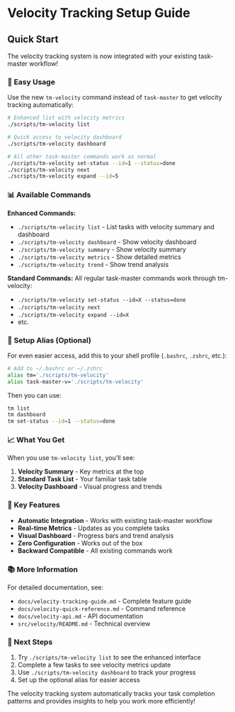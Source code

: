 # Velocity Tracking Setup Guide

## Quick Start

The velocity tracking system is now integrated with your existing task-master workflow!

### 🚀 Easy Usage

Use the new `tm-velocity` command instead of `task-master` to get velocity tracking automatically:

```bash
# Enhanced list with velocity metrics
./scripts/tm-velocity list

# Quick access to velocity dashboard
./scripts/tm-velocity dashboard

# All other task-master commands work as normal
./scripts/tm-velocity set-status --id=1 --status=done
./scripts/tm-velocity next
./scripts/tm-velocity expand --id=5
```

### 📊 Available Commands

**Enhanced Commands:**
- `./scripts/tm-velocity list` - List tasks with velocity summary and dashboard
- `./scripts/tm-velocity dashboard` - Show velocity dashboard
- `./scripts/tm-velocity summary` - Show velocity summary
- `./scripts/tm-velocity metrics` - Show detailed metrics
- `./scripts/tm-velocity trend` - Show trend analysis

**Standard Commands:**
All regular task-master commands work through tm-velocity:
- `./scripts/tm-velocity set-status --id=X --status=done`
- `./scripts/tm-velocity next`
- `./scripts/tm-velocity expand --id=X`
- etc.

### 🔧 Setup Alias (Optional)

For even easier access, add this to your shell profile (`.bashrc`, `.zshrc`, etc.):

```bash
# Add to ~/.bashrc or ~/.zshrc
alias tm='./scripts/tm-velocity'
alias task-master-v='./scripts/tm-velocity'
```

Then you can use:
```bash
tm list
tm dashboard
tm set-status --id=1 --status=done
```

### 📈 What You Get

When you use `tm-velocity list`, you'll see:
1. **Velocity Summary** - Key metrics at the top
2. **Standard Task List** - Your familiar task table
3. **Velocity Dashboard** - Visual progress and trends

### 🎯 Key Features

- **Automatic Integration** - Works with existing task-master workflow
- **Real-time Metrics** - Updates as you complete tasks
- **Visual Dashboard** - Progress bars and trend analysis
- **Zero Configuration** - Works out of the box
- **Backward Compatible** - All existing commands work

### 📚 More Information

For detailed documentation, see:
- `docs/velocity-tracking-guide.md` - Complete feature guide
- `docs/velocity-quick-reference.md` - Command reference
- `docs/velocity-api.md` - API documentation
- `src/velocity/README.md` - Technical overview

### 🚀 Next Steps

1. Try `./scripts/tm-velocity list` to see the enhanced interface
2. Complete a few tasks to see velocity metrics update
3. Use `./scripts/tm-velocity dashboard` to track your progress
4. Set up the optional alias for easier access

The velocity tracking system automatically tracks your task completion patterns and provides insights to help you work more efficiently!
